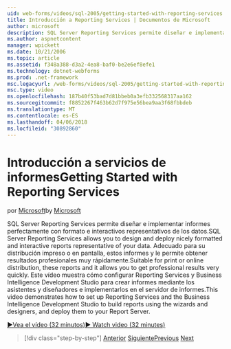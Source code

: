 ```yaml
---
uid: web-forms/videos/sql-2005/getting-started-with-reporting-services
title: Introducción a Reporting Services | Documentos de Microsoft
author: microsoft
description: SQL Server Reporting Services permite diseñar e implementar informes perfectamente con formato e interactivos representativos de los datos. Adecuado para imprimir o sólo...
ms.author: aspnetcontent
manager: wpickett
ms.date: 10/21/2006
ms.topic: article
ms.assetid: f348a388-d3a2-4ea8-baf0-be2e6ef8efe1
ms.technology: dotnet-webforms
ms.prod: .net-framework
msc.legacyurl: /web-forms/videos/sql-2005/getting-started-with-reporting-services
msc.type: video
ms.openlocfilehash: 187b40f53bad7d81bbeb0a3efb332568317aa162
ms.sourcegitcommit: f8852267f463b62d7f975e56bea9aa3f68fbbdeb
ms.translationtype: MT
ms.contentlocale: es-ES
ms.lasthandoff: 04/06/2018
ms.locfileid: "30892860"
---
```

<a name="getting-started-with-reporting-services"></a><span data-ttu-id="c2bce-104">Introducción a servicios de informes</span><span class="sxs-lookup"><span data-stu-id="c2bce-104">Getting Started with Reporting Services</span></span>
====================
<span data-ttu-id="c2bce-105">por [Microsoft](https://github.com/microsoft)</span><span class="sxs-lookup"><span data-stu-id="c2bce-105">by [Microsoft](https://github.com/microsoft)</span></span>

<span data-ttu-id="c2bce-106">SQL Server Reporting Services permite diseñar e implementar informes perfectamente con formato e interactivos representativos de los datos.</span><span class="sxs-lookup"><span data-stu-id="c2bce-106">SQL Server Reporting Services allows you to design and deploy nicely formatted and interactive reports representative of your data.</span></span> <span data-ttu-id="c2bce-107">Adecuado para su distribución impreso o en pantalla, estos informes y le permite obtener resultados profesionales muy rápidamente.</span><span class="sxs-lookup"><span data-stu-id="c2bce-107">Suitable for print or online distribution, these reports and it allows you to get professional results very quickly.</span></span> <span data-ttu-id="c2bce-108">Este vídeo muestra cómo configurar Reporting Services y Business Intelligence Development Studio para crear informes mediante los asistentes y diseñadores e implementarlos en el servidor de informes.</span><span class="sxs-lookup"><span data-stu-id="c2bce-108">This video demonstrates how to set up Reporting Services and the Business Intelligence Development Studio to build reports using the wizards and designers, and deploy them to your Report Server.</span></span>

[<span data-ttu-id="c2bce-109">&#9654;Vea el vídeo (32 minutos)</span><span class="sxs-lookup"><span data-stu-id="c2bce-109">&#9654; Watch video (32 minutes)</span></span>](https://channel9.msdn.com/Blogs/ASP-NET-Site-Videos/getting-started-with-reporting-services)

> [!div class="step-by-step"]
> <span data-ttu-id="c2bce-110">[Anterior](using-sql-server-management-studio.md)
> [Siguiente](building-and-customizing-reports-in-business-intelligence-development-studio.md)</span><span class="sxs-lookup"><span data-stu-id="c2bce-110">[Previous](using-sql-server-management-studio.md)
[Next](building-and-customizing-reports-in-business-intelligence-development-studio.md)</span></span>
